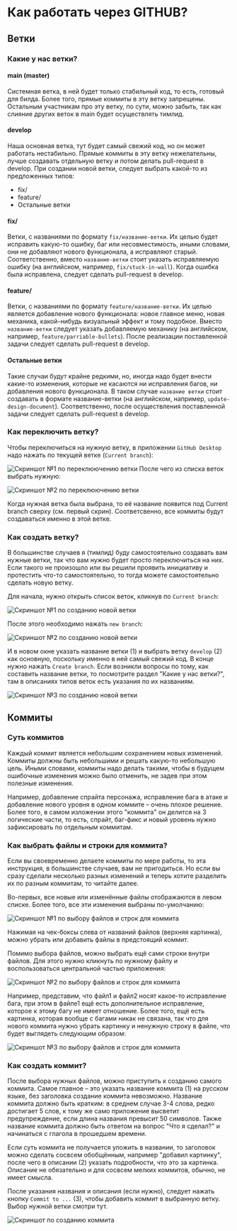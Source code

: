 # Как работать через GITHUB?
## Ветки
### Какие у нас ветки?
#### main (master)

Системная ветка, в ней будет только стабильный код, то есть, готовый для билда. Более того, прямые коммиты в эту ветку запрещены. Остальным участникам про эту ветку, по сути, можно забыть, так как слияние других веток в main будет осуществлять тимлид.

#### develop

Наша основная ветка, тут будет самый свежий код, но он может работать нестабильно. Прямые коммиты в эту ветку нежелательны, лучше создавать отдельную ветку и потом делать pull-request в develop. При создании новой ветки, следует выбрать какой-то из предложенных типов:
- fix/
- feature/
- Остальные ветки
#### fix/
Ветки, с названиями по формату `fix/название-ветки`. Их целью будет исправить какую-то ошибку, баг или несовместимость, иными словами, они не добавляют нового функционала, а исправляют старый. Соответственно, вместо `название-ветки` стоит указать исправляемую ошибку (на английском, например, `fix/stuck-in-wall`). Когда ошибка была исправлена, следует сделать pull-request в develop.
#### feature/
Ветки, с названиями по формату `feature/название-ветки`. Их целью является добавление нового функционала: новое главное меню, новая механика, какой-нибудь визуальный эффект и тому подобное. Вместо `название-ветки` следует указать добавляемую механику (на английском, например, `feature/parriable-bullets`). После реализации поставленной задачи следует сделать pull-request в develop.
#### Остальные ветки
Такие случаи будут крайне редкими, но, иногда надо будет внести какие-то изменения, которые не касаются ни исправления багов, ни добавления нового функционала. В таком случае `название ветки` стоит создавать в формате название-ветки (на английском, например, `update-design-document`). Соответственно, после осуществления поставленной задачи следует сделать pull-request в develop.
### Как переключить ветку?
Чтобы переключиться на нужную ветку, в приложении `GitHub Desktop` надо нажать по текущей ветке (`Current branch`):

![Скриншот №1 по переклюючению ветки](https://github.com/gorobtsov2006/Hamster-criminal/blob/main/img/helper_choose_branch1.png)
После чего из списка веток выбрать нужную:

![Скриншот №2 по переклюючению ветки](https://github.com/gorobtsov2006/Hamster-criminal/blob/main/img/helper_choose_branch2.png)

Когда нужная ветка была выбрана, то её название появится под Current branch сверху (см. первый скрин). Соответсвенно, все коммиты будут создаваться именно в этой ветке.

### Как создать ветку?
В большинстве случаев я (тимлид) буду самостоятельно создавать вам нужные ветки, так что вам нужно будет просто переключиться на них. Если такого не произошло или вы решили проявить инициативу и протестить что-то самостоятельно, то тогда можете самостоятельно сделать новую ветку.

Для начала, нужно открыть список веток, кликнув по `Current branch`:

![Скриншот №1 по созданию новой ветки](https://github.com/gorobtsov2006/Hamster-criminal/blob/main/img/helper_choose_branch1.png)

После этого необходимо нажать `new branch`:

![Скриншот №2 по созданию новой ветки](https://github.com/gorobtsov2006/Hamster-criminal/blob/main/img/helper-create-branch_1.png)

И в новом окне указать название ветки (1) и выбрать ветку `develop` (2) как основную, поскольку именно в ней самый свежий код. В конце нужно нажать `Create branch`. Если возникли вопросы по тому, как составить название ветки, то посмотрите раздел "Какие у нас ветки?", там в описаниях типов веток есть указания по их названиям.

![Скриншот №3 по созданию новой ветки](https://github.com/gorobtsov2006/Hamster-criminal/blob/main/img/helper-create-branch_2.png)

## Коммиты
### Суть коммитов
Каждый коммит является небольшим сохранением новых изменений. Коммиты должны быть небольшими и решать какую-то небольшую цель. Иными словами, коммиты надо делать такими, чтобы в будущем ошибочные изменения можно было отменить, не задев при этом полезные изменения.

Например, добавление спрайта персонажа, исправление бага в атаке и добавление нового уровня в одном коммите – очень плохое решение. Более того, в самом изложении этого "коммита" он делится на 3 логические части, то есть, спрайт, баг-фикс и новый уровень нужно зафиксировать по отдельным коммитам.
### Как выбрать файлы и строки для коммита?
Если вы своевременно делаете коммиты по мере работы, то эта инструкция, в большинстве случаев, вам не пригодиться. Но если вы сразу сделали несколько разных изменений и теперь хотите разделить их по разным коммитам, то читайте далее.

Во-первых, все новые или изменённые файлы отображаются в левом списке. Более того, все эти изменения выбраны по-умолчанию:

![Скриншот №1 по выбору файлов и строк для коммита](https://github.com/gorobtsov2006/Hamster-criminal/blob/main/img/helper_choose_changes1.png)

Нажимая на чек-боксы слева от названий файлов (верхняя картинка), можно убрать или добавить файлы в предстоящий коммит.

Помимо выбора файлов, можно выбрать ещё сами строки внутри файлов. Для этого нужно кликнуть по нужному файлу и воспользоваться центральной частью приложения:

![Скриншот №2 по выбору файлов и строк для коммита](https://github.com/gorobtsov2006/Hamster-criminal/blob/main/img/helper_choose_changes2.png)

Например, представим, что файл1 и файл2 носят какое-то исправление бага, при этом в файле1 ещё есть дополнительное исправление, которое к этому багу не имеет отношение. Более того, ещё есть картинка, которая вообще с багами никак не связана, так что для нового коммита нужно убрать картинку и ненужную строку в файле, что будет выглядеть следующим образом:

![Скриншот №3 по выбору файлов и строк для коммита](https://github.com/gorobtsov2006/Hamster-criminal/blob/main/img/helper_choose_changes3.png)

### Как создать коммит?
После выбора нужных файлов, можно приступить к созданию самого коммита. Самое главное – это указать название коммита (1) на русском языке, без заголовка создание коммита невозможно. Название коммита должно быть кратким: в среднем случае 3-4 слова, редко достигает 5 слов, к тому же само приложение высветит предупреждение, если длина названия превысит 50 символов. Также название коммита должно быть ответом на вопрос "Что я сделал?" и начинаться с глагола в прошедшем времени.

Если суть коммита не получается уложить в названии, то заголовок можно сделать сосвсем обобщённым, например "добавил картинку", после чего в описании (2) указать подробности, что это за картинка. Описание не обязательно и для сосвсем мелких коммитов, обычно, не имеет смысла.

После указания названия и описания (если нужно), следует нажать кнопку `Commit to ...` (3), чтобы добавить коммит в выбранную ветку. Выбор нужной ветки смотри тут.

![Скриншот по созданию коммита](https://github.com/gorobtsov2006/Hamster-criminal/blob/main/img/helper_create_commit.png)
